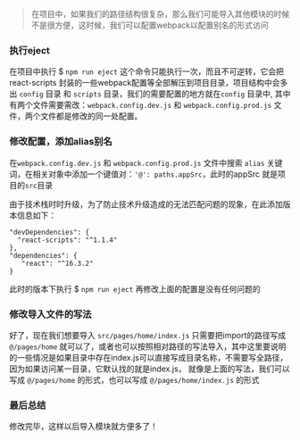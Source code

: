 > 在项目中，如果我们的路径结构很复杂，那么我们可能导入其他模块的时候不是很方便，这时候，我们可以配置webpack以配置别名的形式访问

### 执行eject

在项目中执行 $ `npm run eject` 这个命令只能执行一次，而且不可逆转，它会把react-scripts 封装的一些webpack配置等全部解压到项目目录，项目结构中会多出 `config` 目录 和 `scripts` 目录，我们的需要配置的地方就在`config` 目录中, 其中有两个文件需要需改：`webpack.config.dev.js` 和 `webpack.config.prod.js` 文件，两个文件都是修改的同一处配置。

### 修改配置，添加alias别名

在`webpack.config.dev.js` 和 `webpack.config.prod.js` 文件中搜索 `alias` 关键词，在相关对象中添加一个键值对：`'@': paths.appSrc`，此时的appSrc 就是项目的`src`目录

由于技术栈时时升级，为了防止技术升级造成的无法匹配问题的现象，在此添加版本信息如下：

```
"devDependencies": {
  "react-scripts": "^1.1.4"
},
"dependencies": {
   "react": "^16.3.2"
}

```

此时的版本下执行 $ `npm run eject` 再修改上面的配置是没有任何问题的

### 修改导入文件的写法

好了，现在我们想要导入 `src/pages/home/index.js` 只需要把import的路径写成 `@/pages/home` 就可以了，或者也可以按照相对路径的写法导入，其中这里要说明的一些情况是如果目录中存在index.js可以直接写成目录名称，不需要写全路径，因为如果访问某一目录，它默认找的就是index.js， 就像是上面的写法，我们可以写成 `@/pages/home` 的形式，也可以写成 `@/pages/home/index.js` 的形式

### 最后总结

修改完毕，这样以后导入模块就方便多了！
